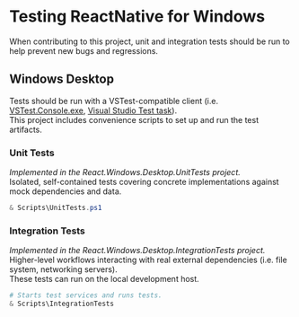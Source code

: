 # Testing ReactNative for Windows

When contributing to this project, unit and integration tests should be run to help prevent new bugs and regressions.

## Windows Desktop
Tests should be run with a VSTest-compatible client
(i.e. [VSTest.Console.exe](https://docs.microsoft.com/en-us/visualstudio/test/vstest-console-options?view=vs-2019),
[Visual Studio Test task](https://docs.microsoft.com/en-us/azure/devops/pipelines/tasks/test/vstest?view=azure-devops)).<br/>
This project includes convenience scripts to set up and run the test artifacts.

### Unit Tests
*Implemented in the React.Windows.Desktop.UnitTests project.*<br/>
Isolated, self-contained tests covering concrete implementations against mock dependencies and data.
```powershell
& Scripts\UnitTests.ps1
```

### Integration Tests
*Implemented in the React.Windows.Desktop.IntegrationTests project.*<br/>
Higher-level workflows interacting with real external dependencies (i.e. file system, networking servers).<br/>
These tests can run on the local development host.
```powershell
# Starts test services and runs tests.
& Scripts\IntegrationTests
```
